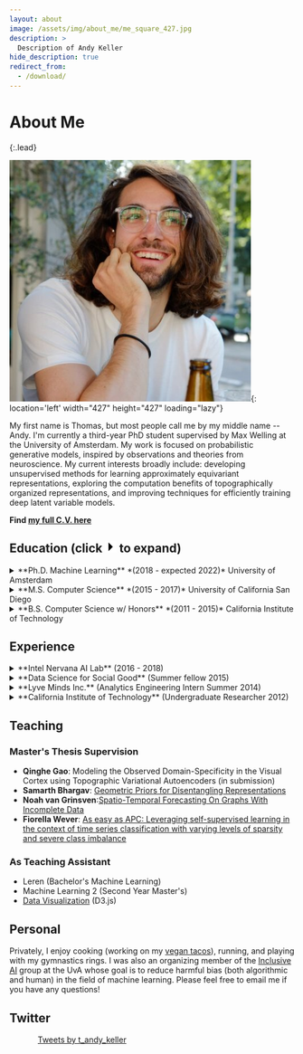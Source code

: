 ```yaml
---
layout: about
image: /assets/img/about_me/me_square_427.jpg
description: >
  Description of Andy Keller
hide_description: true
redirect_from:
  - /download/
---
```

# About Me
{:.lead}

![me](/assets/img/about_me/me_square_427.jpg){: location='left' width="427" height="427" loading="lazy"}

My first name is Thomas, but most people call me by my middle name -- Andy. I'm currently a third-year PhD student supervised by Max Welling at the University of Amsterdam. My work is focused on probabilistic generative models, inspired by observations and theories from neuroscience. My current interests broadly include: developing unsupervised methods for learning approximately equivariant representations, exploring the computation benefits of topographically organized representations, and improving techniques for efficiently training deep latent variable models. 

**Find [my full C.V. here](/assets/img/about_me/cv.pdf)**

## Education (click <img src="/assets/img/about_me/triangle.jpg" width="20"/> to expand)
<details>
  <summary markdown="span"> **Ph.D. Machine Learning** *(2018 - expected 2022)* University of Amsterdam   </summary>

  Supervisor: Max Welling <br/>
  Focus: Probabilistic Generative Models, Equivariance, Biologically Inspired Algorithms
</details>

<details>
  <summary markdown="span"> **M.S. Computer Science** *(2015 - 2017)* University of California San Diego </summary>
Supervisor: Garrison Cottrell<br/>
Thesis: <emph>Comparison and Fine-grained Analysis of Sequence Encoders for Natural Language Processing</emph><br/>
</details>

<details>
  <summary markdown="span"> **B.S. Computer Science w/ Honors** *(2011 - 2015)* California Institute of Technology  </summary>
  Supervisor: Yasser Abu-Mostafa
</details>


## Experience
<details>
  <summary markdown="span">  **Intel Nervana AI Lab** (2016 - 2018)  </summary>
  <ul>
    <li> Deep Learning Data Scientist (Sept. 2017 - Sept. 2018) </li>
    <li> Algorithms Engineer Intern (June 2016 - June 2017)</li>
  </ul>
</details>

<details>
  <summary markdown="span"> **Data Science for Social Good** (Summer fellow 2015) </summary>
  <ul>
    <li>Project Page: <a href='http://www.dssgfellowship.org/project/improving-long-term-financial-soundness-by-identifying-causes-of-home-abandonment-in-mexico/'>Improving Long-Term Financial Soundness by Identifying Causes of Home Abandonment in Mexico</a></li>
    <li>Paper: <a href="https://www.kdd.org/kdd2016/papers/files/adf0913-ackermannA.pdf">Designing Policy Recommendations to Reduce Home Abandonment in Mexico</a> . KDD 2016</li>
  </ul>
</details>

<details>
  <summary markdown="span"> **Lyve Minds Inc.** (Analytics Engineering Intern Summer 2014) </summary>
  <ul>
    <li>Developed supervised learning algorithm for automatic editing and summarization of user generated handheld video based on predicted level of interest.</li>
  </ul>
</details>

<details>
  <summary markdown="span"> **California Institute of Technology** (Undergraduate Researcher 2012) </summary>

  <ul>
    <li>Paper: <a href="https://arxiv.org/abs/1308.1483">Experimental Realization of a Nonlinear Acoustic Lens with a Tunable Focus</a></li>
    <li>Gathered and analyzed waveforms from an acoustinc lens to determine optimal characteristics of interface materials.</li>
  </ul>
</details>

## Teaching
### Master's Thesis Supervision
- **Qinghe Gao**: Modeling the Observed Domain-Specificity in the Visual Cortex using Topographic Variational Autoencoders (in submission)
- **Samarth Bhargav**: [Geometric Priors for Disentangling Representations](http://scriptiesonline.uba.uva.nl/document/676481)
- **Noah van Grinsven**:[Spatio-Temporal Forecasting On Graphs With Incomplete Data](https://scripties.uba.uva.nl/search?id=719556)
- **Fiorella Wever**: [As easy as APC: Leveraging self-supervised learning in the context of time series classification with varying levels of sparsity and severe class imbalance](https://arxiv.org/abs/2106.15577)

### As Teaching Assistant
- Leren (Bachelor's Machine Learning)
- Machine Learning 2 (Second Year Master's)
- [Data Visualization](https://mas-dse.github.io/DSE241/exercises/) (D3.js) 

## Personal
Privately, I enjoy cooking (working on my [vegan tacos](https://www.instagram.com/tacosbygringos/)), running, and playing with my gymnastics rings. I was also an organizing member of the [Inclusive AI](https://uva-iai.github.io/) group at the UvA whose goal is to reduce harmful bias (both algorithmic and human) in the field of machine learning. Please feel free to email me if you have any questions!

## Twitter

<div style="width: 100%; overflow: hidden;">
     <div style="margin-left: 50px; width: 350px; height: 454px; float: left;">  <a class="twitter-timeline" href="https://twitter.com/t_andy_keller?ref_src=twsrc%5Etfw">Tweets by t_andy_keller</a><script async src="https://platform.twitter.com/widgets.js" charset="utf-8"></script></div>
</div>
